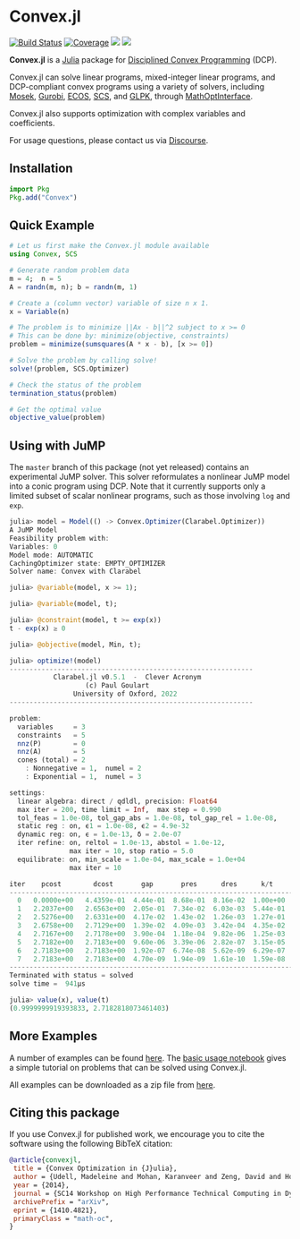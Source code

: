 # Convex.jl

[![Build Status](https://github.com/jump-dev/Convex.jl/workflows/CI/badge.svg)](https://github.com/jump-dev/Convex.jl/actions?query=workflow%3ACI)
[![Coverage](https://codecov.io/gh/jump-dev/Convex.jl/branch/master/graph/badge.svg)](https://codecov.io/gh/jump-dev/Convex.jl)
[![](https://img.shields.io/badge/docs-stable-blue.svg)](https://jump.dev/Convex.jl/stable)
[![](https://img.shields.io/badge/docs-dev-blue.svg)](https://jump.dev/Convex.jl/dev)

**Convex.jl** is a [Julia](http://julialang.org) package for
[Disciplined Convex Programming](http://dcp.stanford.edu/) (DCP).

Convex.jl can solve linear programs, mixed-integer linear programs, and
DCP-compliant convex programs using a variety of solvers, including
[Mosek](https://github.com/MOSEK/Mosek.jl),
[Gurobi](https://github.com/jump-dev/Gurobi.jl),
[ECOS](https://github.com/jump-dev/ECOS.jl),
[SCS](https://github.com/jump-dev/SCS.jl), and
[GLPK](https://github.com/jump-dev/GLPK.jl), through
[MathOptInterface](https://github.com/jump-dev/MathOptInterface.jl).

Convex.jl also supports optimization with complex variables and coefficients.

For usage questions, please contact us via [Discourse](https://discourse.julialang.org/c/domain/opt).

## Installation

```julia
import Pkg
Pkg.add("Convex")
```

## Quick Example

```julia
# Let us first make the Convex.jl module available
using Convex, SCS

# Generate random problem data
m = 4;  n = 5
A = randn(m, n); b = randn(m, 1)

# Create a (column vector) variable of size n x 1.
x = Variable(n)

# The problem is to minimize ||Ax - b||^2 subject to x >= 0
# This can be done by: minimize(objective, constraints)
problem = minimize(sumsquares(A * x - b), [x >= 0])

# Solve the problem by calling solve!
solve!(problem, SCS.Optimizer)

# Check the status of the problem
termination_status(problem)

# Get the optimal value
objective_value(problem)
```

## Using with JuMP

The `master` branch of this package (not yet released) contains an experimental
JuMP solver. This solver reformulates a nonlinear JuMP model into a conic
program using DCP. Note that it currently supports only a limited subset of
scalar nonlinear programs, such as those involving `log` and `exp`.

```julia
julia> model = Model(() -> Convex.Optimizer(Clarabel.Optimizer))
A JuMP Model
Feasibility problem with:
Variables: 0
Model mode: AUTOMATIC
CachingOptimizer state: EMPTY_OPTIMIZER
Solver name: Convex with Clarabel

julia> @variable(model, x >= 1);

julia> @variable(model, t);

julia> @constraint(model, t >= exp(x))
t - exp(x) ≥ 0

julia> @objective(model, Min, t);

julia> optimize!(model)
-------------------------------------------------------------
           Clarabel.jl v0.5.1  -  Clever Acronym
                   (c) Paul Goulart
                University of Oxford, 2022
-------------------------------------------------------------

problem:
  variables     = 3
  constraints   = 5
  nnz(P)        = 0
  nnz(A)        = 5
  cones (total) = 2
    : Nonnegative = 1,  numel = 2
    : Exponential = 1,  numel = 3

settings:
  linear algebra: direct / qdldl, precision: Float64
  max iter = 200, time limit = Inf,  max step = 0.990
  tol_feas = 1.0e-08, tol_gap_abs = 1.0e-08, tol_gap_rel = 1.0e-08,
  static reg : on, ϵ1 = 1.0e-08, ϵ2 = 4.9e-32
  dynamic reg: on, ϵ = 1.0e-13, δ = 2.0e-07
  iter refine: on, reltol = 1.0e-13, abstol = 1.0e-12,
               max iter = 10, stop ratio = 5.0
  equilibrate: on, min_scale = 1.0e-04, max_scale = 1.0e+04
               max iter = 10

iter    pcost        dcost       gap       pres      dres      k/t        μ       step
---------------------------------------------------------------------------------------------
  0   0.0000e+00   4.4359e-01  4.44e-01  8.68e-01  8.16e-02  1.00e+00  1.00e+00   ------
  1   2.2037e+00   2.6563e+00  2.05e-01  7.34e-02  6.03e-03  5.44e-01  1.01e-01  9.33e-01
  2   2.5276e+00   2.6331e+00  4.17e-02  1.43e-02  1.26e-03  1.27e-01  2.26e-02  7.84e-01
  3   2.6758e+00   2.7129e+00  1.39e-02  4.09e-03  3.42e-04  4.35e-02  6.00e-03  7.84e-01
  4   2.7167e+00   2.7178e+00  3.90e-04  1.18e-04  9.82e-06  1.25e-03  1.72e-04  9.80e-01
  5   2.7182e+00   2.7183e+00  9.60e-06  3.39e-06  2.82e-07  3.15e-05  4.95e-06  9.80e-01
  6   2.7183e+00   2.7183e+00  1.92e-07  6.74e-08  5.62e-09  6.29e-07  9.84e-08  9.80e-01
  7   2.7183e+00   2.7183e+00  4.70e-09  1.94e-09  1.61e-10  1.59e-08  2.83e-09  9.80e-01
---------------------------------------------------------------------------------------------
Terminated with status = solved
solve time =  941μs

julia> value(x), value(t)
(0.9999999919393833, 2.7182818073461403)
```

## More Examples

A number of examples can be found [here](https://jump.dev/Convex.jl/stable/).
The [basic usage notebook](https://jump.dev/Convex.jl/stable/examples/general_examples/basic_usage/)
gives a simple tutorial on problems that can be solved using Convex.jl.

All examples can be downloaded as a zip file from [here](https://jump.dev/Convex.jl/stable/examples/notebooks.zip).

## Citing this package

If you use Convex.jl for published work, we encourage you to cite the software
using the following BibTeX citation:

```bibtex
@article{convexjl,
 title = {Convex Optimization in {J}ulia},
 author = {Udell, Madeleine and Mohan, Karanveer and Zeng, David and Hong, Jenny and Diamond, Steven and Boyd, Stephen},
 year = {2014},
 journal = {SC14 Workshop on High Performance Technical Computing in Dynamic Languages},
 archivePrefix = "arXiv",
 eprint = {1410.4821},
 primaryClass = "math-oc",
}
```
